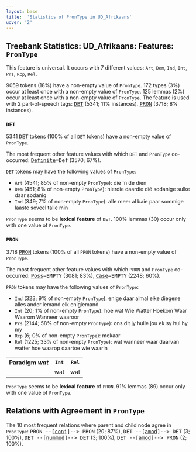 ```yaml
---
layout: base
title:  'Statistics of PronType in UD_Afrikaans'
udver: '2'
---
```


## Treebank Statistics: UD_Afrikaans: Features: `PronType`

This feature is universal.
It occurs with 7 different values: `Art`, `Dem`, `Ind`, `Int`, `Prs`, `Rcp`, `Rel`.

9059 tokens (18%) have a non-empty value of `PronType`.
172 types (3%) occur at least once with a non-empty value of `PronType`.
125 lemmas (2%) occur at least once with a non-empty value of `PronType`.
The feature is used with 2 part-of-speech tags: <tt><a href="af-pos-DET.html">DET</a></tt> (5341; 11% instances), <tt><a href="af-pos-PRON.html">PRON</a></tt> (3718; 8% instances).

### `DET`

5341 <tt><a href="af-pos-DET.html">DET</a></tt> tokens (100% of all `DET` tokens) have a non-empty value of `PronType`.

The most frequent other feature values with which `DET` and `PronType` co-occurred: <tt><a href="af-feat-Definite.html">Definite</a></tt><tt>=Def</tt> (3570; 67%).

`DET` tokens may have the following values of `PronType`:

* `Art` (4541; 85% of non-empty `PronType`): die 'n de dien
* `Dem` (451; 8% of non-empty `PronType`): hierdie daardie dié sodanige sulke daar sodanig
* `Ind` (349; 7% of non-empty `PronType`): alle meer al baie paar sommige laaste soveel talle min

`PronType` seems to be **lexical feature** of `DET`. 100% lemmas (30) occur only with one value of `PronType`.

### `PRON`

3718 <tt><a href="af-pos-PRON.html">PRON</a></tt> tokens (100% of all `PRON` tokens) have a non-empty value of `PronType`.

The most frequent other feature values with which `PRON` and `PronType` co-occurred: <tt><a href="af-feat-Poss.html">Poss</a></tt><tt>=EMPTY</tt> (3081; 83%), <tt><a href="af-feat-Case.html">Case</a></tt><tt>=EMPTY</tt> (2248; 60%).

`PRON` tokens may have the following values of `PronType`:

* `Ind` (323; 9% of non-empty `PronType`): enige daar almal elke diegene alles ander iemand elk enigiemand
* `Int` (20; 1% of non-empty `PronType`): hoe wat Wie Watter Hoekom Waar Waarom Wanneer waaroor
* `Prs` (2144; 58% of non-empty `PronType`): ons dit jy hulle jou ek sy hul hy my
* `Rcp` (6; 0% of non-empty `PronType`): mekaar
* `Rel` (1225; 33% of non-empty `PronType`): wat wanneer waar daarvan watter hoe waarop daartoe wie waarin

<table>
  <tr><th>Paradigm <i>wat</i></th><th><tt>Int</tt></th><th><tt>Rel</tt></th></tr>
  <tr><td><tt></tt></td><td>wat</td><td>wat</td></tr>
</table>

`PronType` seems to be **lexical feature** of `PRON`. 91% lemmas (89) occur only with one value of `PronType`.

## Relations with Agreement in `PronType`

The 10 most frequent relations where parent and child node agree in `PronType`:
<tt>PRON --[<tt><a href="af-dep-conj.html">conj</a></tt>]--> PRON</tt> (20; 87%),
<tt>DET --[<tt><a href="af-dep-amod.html">amod</a></tt>]--> DET</tt> (3; 100%),
<tt>DET --[<tt><a href="af-dep-nummod.html">nummod</a></tt>]--> DET</tt> (3; 100%),
<tt>DET --[<tt><a href="af-dep-amod.html">amod</a></tt>]--> PRON</tt> (2; 100%).

